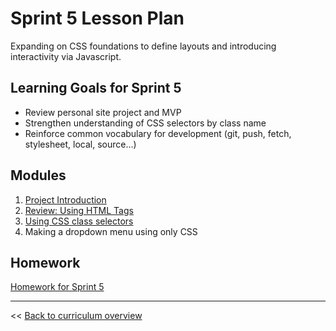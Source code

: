 # Sprint 5 Lesson Plan

Expanding on CSS foundations to define layouts and introducing interactivity via Javascript.

## Learning Goals for Sprint 5
* Review personal site project and MVP
* Strengthen understanding of CSS selectors by class name
* Reinforce common vocabulary for development (git, push, fetch, stylesheet, local, source...)

## Modules
1. [Project Introduction](../modules/project/mvp)
1. [Review: Using HTML Tags](../modules/using-html-tags)
1. [Using CSS class selectors](../modules/using-class-css-selectors)
1. Making a dropdown menu using only CSS

## Homework
[Homework for Sprint 5](./05-sprint-homework/)

---
<< [Back to curriculum overview](https://glover.io/refcode-docs/curriculum/)
